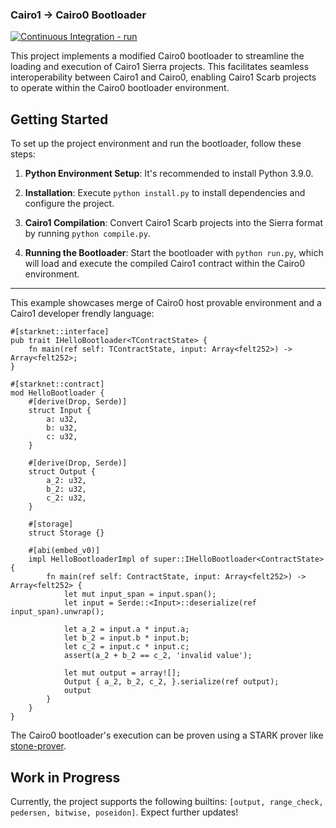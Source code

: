 ### Cairo1 -> Cairo0 Bootloader

[![Continuous Integration - run](https://github.com/Okm165/cairo1-cairo0bootloader/actions/workflows/run.yaml/badge.svg)](https://github.com/Okm165/cairo1-cairo0bootloader/actions/workflows/run.yaml)

This project implements a modified Cairo0 bootloader to streamline the loading and execution of Cairo1 Sierra projects. This facilitates seamless interoperability between Cairo1 and Cairo0, enabling Cairo1 Scarb projects to operate within the Cairo0 bootloader environment.

## Getting Started

To set up the project environment and run the bootloader, follow these steps:

1. **Python Environment Setup**: It's recommended to install Python 3.9.0.

2. **Installation**: Execute `python install.py` to install dependencies and configure the project.

3. **Cairo1 Compilation**: Convert Cairo1 Scarb projects into the Sierra format by running `python compile.py`.

4. **Running the Bootloader**: Start the bootloader with `python run.py`, which will load and execute the compiled Cairo1 contract within the Cairo0 environment.

---

This example showcases merge of Cairo0 host provable environment and a Cairo1 developer frendly language:

```cairo
#[starknet::interface]
pub trait IHelloBootloader<TContractState> {
    fn main(ref self: TContractState, input: Array<felt252>) -> Array<felt252>;
}

#[starknet::contract]
mod HelloBootloader {
    #[derive(Drop, Serde)]
    struct Input {
        a: u32,
        b: u32,
        c: u32,
    }

    #[derive(Drop, Serde)]
    struct Output {
        a_2: u32,
        b_2: u32,
        c_2: u32,
    }

    #[storage]
    struct Storage {}

    #[abi(embed_v0)]
    impl HelloBootloaderImpl of super::IHelloBootloader<ContractState> {
        fn main(ref self: ContractState, input: Array<felt252>) -> Array<felt252> {
            let mut input_span = input.span();
            let input = Serde::<Input>::deserialize(ref input_span).unwrap();

            let a_2 = input.a * input.a;
            let b_2 = input.b * input.b;
            let c_2 = input.c * input.c;
            assert(a_2 + b_2 == c_2, 'invalid value');

            let mut output = array![];
            Output { a_2, b_2, c_2, }.serialize(ref output);
            output
        }
    }
}
```

The Cairo0 bootloader's execution can be proven using a STARK prover like [stone-prover](https://github.com/starkware-libs/stone-prover).

## Work in Progress

Currently, the project supports the following builtins: `[output, range_check, pedersen, bitwise, poseidon]`. Expect further updates!